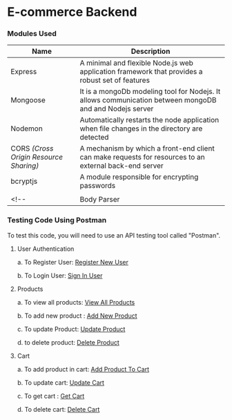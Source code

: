# E-commerce Backend

### Modules Used

| Name | Description |
|------|-------------|
| Express | A minimal and flexible Node.js web application framework that provides a robust set of features|
| Mongoose | It is a mongoDb modeling tool for Nodejs. It allows communication between mongoDB and and Nodejs server |
| Nodemon | Automatically restarts the node application when file changes in the directory are detected |
| CORS *(Cross Origin Resource Sharing)* | A mechanism by which a front-end client can make requests for resources to an external back-end server|
| bcryptjs | A module responsible for encrypting passwords |
</s> |
<!-- | Body Parser | Parse incoming request bodies in a middleware | -->

### Testing Code Using Postman
To test this code, you will need to use an API testing tool called "Postman". 

1. User Authentication

    a. To Register User: [Register New User](./read/signupUser.png)
    
    b. To Login User: [Sign In User](./read/loginUser.png)
    
2. Products

    a. To view all products: [View All Products](./read/getAllProducts.png)

    b. To add new product : [Add New  Product](./read/addNewProduct.png)

    c. To update Product: [Update Product](./read/updateProduct.png)

    d. to delete product: [Delete Product](./read/deleteProduct.png)

3. Cart
   
   a.  To add product in cart: [Add Product To Cart](./read/addProductToCart.png)

   b. To update cart: [Update Cart](./read/cartUpdate.png)

   c. To  get cart : [Get Cart](./read/getCart.png)

   d. To delete cart: [Delete Cart](./read/deleteCart.png)

